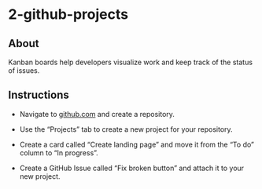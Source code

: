 # 2-github-projects

## About

Kanban boards help developers visualize work and keep track of the status of issues.

## Instructions

- Navigate to [github.com](https://www.github.com) and create a repository.

- Use the “Projects” tab to create a new project for your repository.

- Create a card called “Create landing page” and move it from the “To do” column to “In progress”.

- Create a GitHub Issue called “Fix broken button” and attach it to your new project.

